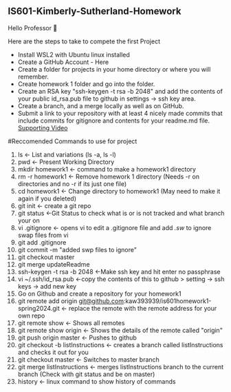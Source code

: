 ## IS601-Kimberly-Sutherland-Homework
Hello Professor 👋

Here are the steps to take to compete the first Project
* Install WSL2 with Ubuntu linux installed
* Create a GitHub Account - Here
* Create a folder for projects in your home directory or where you will remember.
* Create homework 1 folder and go into the folder.
* Create an RSA key "ssh-keygen -t rsa -b 2048" and add the contents of your public id_rsa.pub file to github in settings -> ssh key area.
* Create a branch, and a merge locally as well as on GitHub.
* Submit a link to your repository with at least 4 nicely made commits that include commits for gitignore and contents for your readme.md file.
  [Supporting Video](https://youtu.be/UaW4sT1CHfc)

#Reccomended Commands to use for project
1.  ls <- List and variations (ls -a, ls -l)
2.  pwd <- Present Working Directory
3.  mkdir homework1 <- command to make a homework1 directory
4.  rm -r homework1 <- Remove homework 1 directory (Needs -r on directories and no -r if its just one file)
5.  cd homework1 <- Change directory to homework1 (May need to make it again if you deleted)
6.  git init <- create a git repo
7.  git status <-Git Status to check what is or is not tracked and what branch your on
8.  vi .gitignore <- opens vi to edit a .gitignore file and add *.sw* to ignore swap files from vi
9.  git add .gitignore
10. git commit -m "added swp files to ignore"
11. git checkout master
12. git merge updateReadme
13. ssh-keygen -t rsa -b 2048  <-Make ssh key and hit enter no passphrase
14. vi ~/.ssh/id_rsa.pub <-copy the contents of this to github > setting -> ssh keys -> add new key
15. Go on Github and create a repository for your homework1 
16. git remote add origin git@github.com:kaw393939/is601homework1-spring2024.git <- replace the remote with the remote address for your own repo
17. git remote show <- Shows all remotes
18. git remote show origin <- Shows the details of the remote called "origin"
19. git push origin master <- Pushes to github 
20. git checkout -b listInstructions <- creates a branch called listInstructions and checks it out for you
21. git checkout master <- Switches to master branch
22. git merge listInstructions <- merges listInstructions branch to the current branch (Check with git status and be on master)
23. history <- linux command to show history of commands
